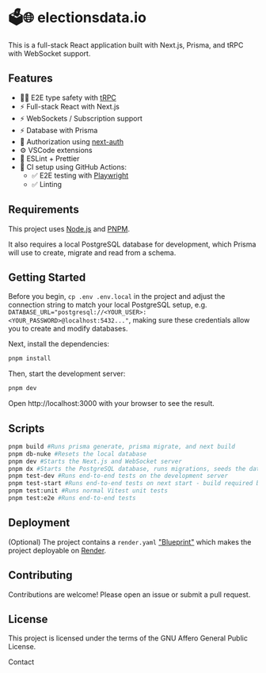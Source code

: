 # 🗳️🌐 electionsdata.io

This is a full-stack React application built with Next.js, Prisma, and tRPC with WebSocket support.

## Features

- 🧙‍♂️ E2E type safety with [tRPC](https://trpc.io)
- ⚡ Full-stack React with Next.js
- ⚡ WebSockets / Subscription support
- ⚡ Database with Prisma
- 🔐 Authorization using [next-auth](https://next-auth.js.org/)
- ⚙️ VSCode extensions
- 🎨 ESLint + Prettier
- 💚 CI setup using GitHub Actions:
  - ✅ E2E testing with [Playwright](https://playwright.dev/)
  - ✅ Linting

## Requirements

This project uses [Node.js](https://nodejs.org/en) and [PNPM](https://pnpm.io).

It also requires a local PostgreSQL database for development, which Prisma will use to create, migrate and read from a schema.

## Getting Started

Before you begin, `cp .env .env.local` in the project and adjust the connection string to match your local PostgreSQL setup, e.g. `DATABASE_URL="postgresql://<YOUR_USER>:<YOUR_PASSWORD>@localhost:5432..."`, making sure these credentials allow you to create and modify databases.

Next, install the dependencies:

```sh
pnpm install
```

Then, start the development server:

```sh
pnpm dev
```

Open http://localhost:3000 with your browser to see the result.

## Scripts

```sh
pnpm build #Runs prisma generate, prisma migrate, and next build
pnpm db-nuke #Resets the local database
pnpm dev #Starts the Next.js and WebSocket server
pnpm dx #Starts the PostgreSQL database, runs migrations, seeds the database, and starts the Next.js server
pnpm test-dev #Runs end-to-end tests on the development server
pnpm test-start #Runs end-to-end tests on next start - build required before
pnpm test:unit #Runs normal Vitest unit tests
pnpm test:e2e #Runs end-to-end tests
```

## Deployment

(Optional) The project contains a `render.yaml` ["Blueprint"](https://render.com/docs/blueprint-spec) which makes the project deployable on [Render](https://render.com/).

## Contributing

Contributions are welcome! Please open an issue or submit a pull request.

## License

This project is licensed under the terms of the GNU Affero General Public License.

Contact
